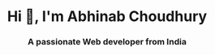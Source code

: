 <h1 align="center">Hi 👋, I'm Abhinab Choudhury</h1>
<h3 align="center">A passionate Web developer from India</h3>

